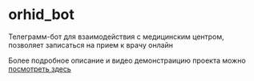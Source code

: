 # orhid_bot
Телеграмм-бот для взаимодействия с медицинским центром, позволяет записаться на прием к врачу онлайн

Более подробное описание и видео демонстраицию проекта можно [посмотреть здесь](https://madorsky.site/portfolio-archive/telegram_bot/)

